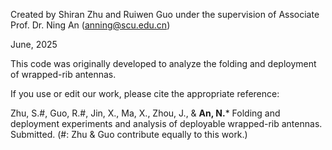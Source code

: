 Created by Shiran Zhu and Ruiwen Guo under the supervision of Associate Prof. Dr. Ning An (anning@scu.edu.cn)

June, 2025

This code was originally developed to analyze the folding and deployment of wrapped-rib antennas.

If you use or edit our work, please cite the appropriate reference:

Zhu, S.#, Guo, R.#, Jin, X., Ma, X., Zhou, J., & **An, N.*** Folding and deployment experiments and analysis of deployable wrapped-rib antennas. Submitted. (#: Zhu & Guo contribute equally to this work.)

